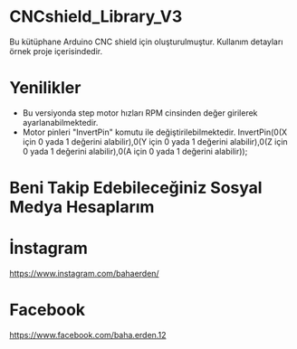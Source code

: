 # CNCshield_Library_V3
Bu kütüphane Arduino CNC shield için oluşturulmuştur. Kullanım detayları örnek proje içerisindedir.
# Yenilikler
* Bu versiyonda step motor hızları RPM cinsinden değer girilerek ayarlanabilmektedir.
* Motor pinleri "InvertPin" komutu ile değiştirilebilmektedir. InvertPin(0(X için 0 yada 1 değerini alabilir),0(Y için 0 yada 1 değerini alabilir),0(Z için 0 yada 1 değerini alabilir),0(A için 0 yada 1 değerini alabilir));
# Beni Takip Edebileceğiniz Sosyal Medya Hesaplarım
# İnstagram
https://www.instagram.com/bahaerden/
# Facebook
https://www.facebook.com/baha.erden.12
